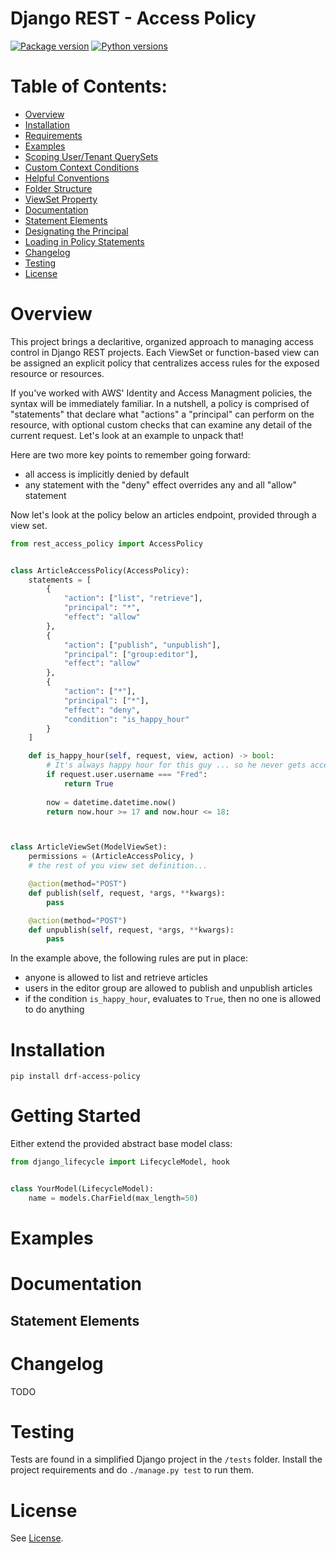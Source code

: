 # Django REST - Access Policy

[![Package version](https://badge.fury.io/py/drf-access-policy.svg)](https://pypi.python.org/pypi/drf-access-policy)
[![Python versions](https://img.shields.io/pypi/status/drf-access-policy.svg)](https://img.shields.io/pypi/status/drf-access-policy.svg/)

# Table of Contents:

- [Overview](#overview)
- [Installation](#installation)
- [Requirements](#requirements)
- [Examples](#features)
- [Scoping User/Tenant QuerySets](#features)
- [Custom Context Conditions](#features)
- [Helpful Conventions](#features)
- [Folder Structure](#features)
- [ViewSet Property](#features)
- [Documentation](#docs)
- [Statement Elements](#docs)
- [Designating the Principal](#docs)
- [Loading in Policy Statements](#docs)
- [Changelog](#changelog)
- [Testing](#testing)
- [License](#license)

# Overview

This project brings a declaritive, organized approach to managing access control in Django REST projects. Each ViewSet or function-based view can be assigned an explicit policy that centralizes access rules for the exposed resource or resources.

If you've worked with AWS' Identity and Access Managment policies, the syntax will be immediately familiar. In a nutshell, a policy is comprised of "statements" that declare what "actions" a "principal" can perform on the resource, with optional custom checks that can examine any detail of the current request. Let's look at an example to unpack that!

Here are two more key points to remember going forward:
* all access is implicitly denied by default
* any statement with the "deny" effect overrides any and all "allow" statement

Now let's look at the policy below an articles endpoint, provided through a view set.

```python
from rest_access_policy import AccessPolicy


class ArticleAccessPolicy(AccessPolicy):
    statements = [
        {
            "action": ["list", "retrieve"],
            "principal": "*",
            "effect": "allow"
        },
        {
            "action": ["publish", "unpublish"],
            "principal": ["group:editor"],
            "effect": "allow"            
        },
        {
            "action": ["*"],
            "principal": ["*"],
            "effect": "deny",
            "condition": "is_happy_hour"
        }
    ]

    def is_happy_hour(self, request, view, action) -> bool:
        # It's always happy hour for this guy ... so he never gets access.
        if request.user.username === "Fred": 
            return True
    
        now = datetime.datetime.now()
        return now.hour >= 17 and now.hour <= 18:



class ArticleViewSet(ModelViewSet):
    permissions = (ArticleAccessPolicy, )
    # the rest of you view set definition...

    @action(method="POST")
    def publish(self, request, *args, **kwargs):
        pass

    @action(method="POST")
    def unpublish(self, request, *args, **kwargs):
        pass
```

In the example above, the following rules are put in place:
- anyone is allowed to list and retrieve articles
- users in the editor group are allowed to publish and unpublish articles
- if the condition `is_happy_hour`, evaluates to `True`, then no one is allowed to do anything

# Installation

```
pip install drf-access-policy
```

# Getting Started 

Either extend the provided abstract base model class:

```python
from django_lifecycle import LifecycleModel, hook


class YourModel(LifecycleModel):
    name = models.CharField(max_length=50)

```

# Examples



# Documentation 

## Statement Elements

# Changelog <a id="changelog"></a>

TODO

# Testing

Tests are found in a simplified Django project in the ```/tests``` folder. Install the project requirements and do ```./manage.py test``` to run them.

# License

See [License](LICENSE.md).
